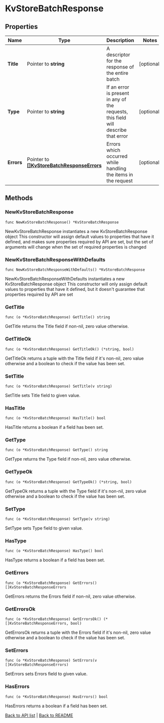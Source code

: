 # KvStoreBatchResponse

## Properties

Name | Type | Description | Notes
------------ | ------------- | ------------- | -------------
**Title** | Pointer to **string** | A descriptor for the response of the entire batch | [optional] 
**Type** | Pointer to **string** | If an error is present in any of the requests, this field will describe that error | [optional] 
**Errors** | Pointer to [**[]KvStoreBatchResponseErrors**](KvStoreBatchResponseErrors.md) | Errors which occurred while handling the items in the request | [optional] 

## Methods

### NewKvStoreBatchResponse

`func NewKvStoreBatchResponse() *KvStoreBatchResponse`

NewKvStoreBatchResponse instantiates a new KvStoreBatchResponse object
This constructor will assign default values to properties that have it defined,
and makes sure properties required by API are set, but the set of arguments
will change when the set of required properties is changed

### NewKvStoreBatchResponseWithDefaults

`func NewKvStoreBatchResponseWithDefaults() *KvStoreBatchResponse`

NewKvStoreBatchResponseWithDefaults instantiates a new KvStoreBatchResponse object
This constructor will only assign default values to properties that have it defined,
but it doesn't guarantee that properties required by API are set

### GetTitle

`func (o *KvStoreBatchResponse) GetTitle() string`

GetTitle returns the Title field if non-nil, zero value otherwise.

### GetTitleOk

`func (o *KvStoreBatchResponse) GetTitleOk() (*string, bool)`

GetTitleOk returns a tuple with the Title field if it's non-nil, zero value otherwise
and a boolean to check if the value has been set.

### SetTitle

`func (o *KvStoreBatchResponse) SetTitle(v string)`

SetTitle sets Title field to given value.

### HasTitle

`func (o *KvStoreBatchResponse) HasTitle() bool`

HasTitle returns a boolean if a field has been set.

### GetType

`func (o *KvStoreBatchResponse) GetType() string`

GetType returns the Type field if non-nil, zero value otherwise.

### GetTypeOk

`func (o *KvStoreBatchResponse) GetTypeOk() (*string, bool)`

GetTypeOk returns a tuple with the Type field if it's non-nil, zero value otherwise
and a boolean to check if the value has been set.

### SetType

`func (o *KvStoreBatchResponse) SetType(v string)`

SetType sets Type field to given value.

### HasType

`func (o *KvStoreBatchResponse) HasType() bool`

HasType returns a boolean if a field has been set.

### GetErrors

`func (o *KvStoreBatchResponse) GetErrors() []KvStoreBatchResponseErrors`

GetErrors returns the Errors field if non-nil, zero value otherwise.

### GetErrorsOk

`func (o *KvStoreBatchResponse) GetErrorsOk() (*[]KvStoreBatchResponseErrors, bool)`

GetErrorsOk returns a tuple with the Errors field if it's non-nil, zero value otherwise
and a boolean to check if the value has been set.

### SetErrors

`func (o *KvStoreBatchResponse) SetErrors(v []KvStoreBatchResponseErrors)`

SetErrors sets Errors field to given value.

### HasErrors

`func (o *KvStoreBatchResponse) HasErrors() bool`

HasErrors returns a boolean if a field has been set.


[Back to API list](../README.md#documentation-for-api-endpoints) | [Back to README](../README.md)


